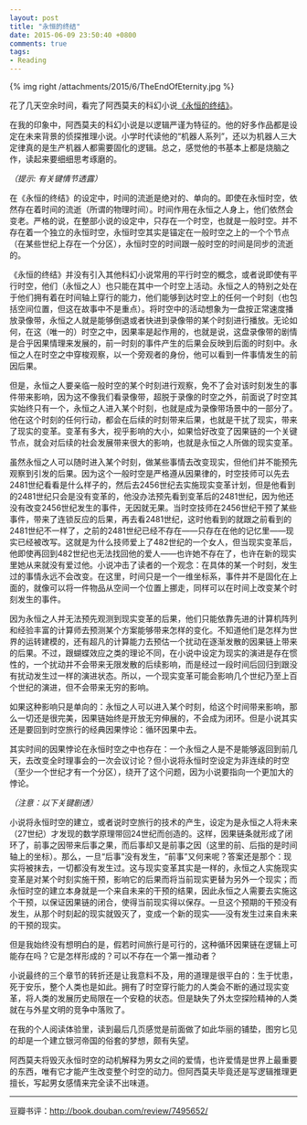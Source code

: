 ```yaml
---
layout: post
title: "永恒的终结"
date: 2015-06-09 23:50:40 +0800
comments: true
tags:
- Reading
---
```


{% img right /attachments/2015/6/TheEndOfEternity.jpg %}

花了几天空余时间，看完了阿西莫夫的科幻小说[《永恒的终结》](http://book.douban.com/subject/25829693/)。

在我的印象中，阿西莫夫的科幻小说是以逻辑严谨为特征的。他的好多作品都是设定在未来背景的侦探推理小说。小学时代读他的“机器人系列”，还以为机器人三大定律真的是生产机器人都需要固化的逻辑。总之，感觉他的书基本上都是烧脑之作，读起来要细细思考琢磨的。

_（提示: 有关键情节透露）_

在《永恒的终结》的设定中，时间的流逝是绝对的、单向的。即使在永恒时空，依然存在着时间的流逝（所谓的物理时间）。时间作用在永恒之人身上，他们依然会变老。严格的说，在整部小说的设定中，只存在一个时空，也就是一般时空。并不存在着一个独立的永恒时空，永恒时空其实是锚定在一般时空之上的一个个节点（在某些世纪上存在一个分区），永恒时空的时间跟一般时空的时间是同步的流逝的。

《永恒的终结》并没有引入其他科幻小说常用的平行时空的概念，或者说即使有平行时空，他们（永恒之人）也只能在其中一个时空上活动。永恒之人的特别之处在于他们拥有着在时间轴上穿行的能力，他们能够到达时空上的任何一个时刻（也包括空间位置，但这在故事中不是重点）。将时空中的活动想象为一盘按正常速度播放录像带，永恒之人就是能够倒退或者快进到录像带的某个时刻进行播放。无论如何，在这（唯一的）时空之中，因果率是起作用的，也就是说，这盘录像带的剧情是合乎因果情理来发展的，前一时刻的事件产生的后果会反映到后面的时刻中。永恒之人在时空之中穿梭观察，以一个旁观者的身份，他可以看到一件事情发生的前因后果。

但是，永恒之人要亲临一般时空的某个时刻进行观察，免不了会对该时刻发生的事件带来影响，因为这不像我们看录像带，超脱于录像的时空之外，前面说了时空其实始终只有一个，永恒之人进入某个时刻，也就是成为录像带场景中的一部分了。他在这个时刻的任何行动，都会在后续的时刻带来后果，也就是干扰了现实，带来了现实的变革。变革有多大，视乎影响的大小，如果恰好改变了因果链的一个关键节点，就会对后续的社会发展带来很大的影响，也就是永恒之人所做的现实变革。

虽然永恒之人可以随时进入某个时刻，做某些事情去改变现实，但他们并不能预先观察到引发的后果。因为这个一般时空是严格遵从因果律的，时空技师可以先去2481世纪看看是什么样子的，然后去2456世纪去实施现实变革计划，但是他看到的2481世纪只会是没有变革的，他没办法预先看到变革后的2481世纪，因为他还没有改变2456世纪发生的事件，无因就无果。当时空技师在2456世纪干预了某些事件，带来了连锁反应的后果，再去看2481世纪，这时他看到的就跟之前看到的2481世纪不一样了，之前的2481世纪已经不存在——只存在在他的记忆里——现实已经被改写。这就是为什么技师爱上了482世纪的一个女人，但当现实变革后，他即使再回到482世纪也无法找回他的爱人——也许她不存在了，也许在新的现实里她从来就没有爱过他。小说冲击了读者的一个观念：在具体的某一个时刻，发生过的事情永远不会改变。在这里，时间只是一个一维坐标系，事件并不是固化在上面的，就像可以将一件物品从空间一个位置上挪走，同样可以在时间上改变某个时刻发生的事件。

因为永恒之人并无法预先观测到现实变革的后果，他们只能依靠先进的计算机阵列和经验丰富的计算师去预测某个方案能够带来怎样的变化。不知道他们是怎样为世界的运转建模的，还有超凡的计算能力去预估一个扰动在逐渐发散的因果链上带来的后果。不过，跟蝴蝶效应之类的理论不同，在小说中设定为现实的演进是存在惯性的，一个扰动并不会带来无限发散的后续影响，而是经过一段时间后回归到跟没有扰动发生过一样的演进状态。所以，一个现实变革可能会影响几个世纪乃至上百个世纪的演进，但不会带来无穷的影响。

如果这种影响只是单向的：永恒之人可以进入某个时刻，给这个时间带来影响，那么一切还是很完美，因果链始终是开放无穷伸展的，不会成为闭环。但是小说其实还是要回到时空旅行的经典因果悖论：循环因果中去。

其实时间的因果悖论在永恒时空之中也存在：一个永恒之人是不是能够返回到前几天，去改变全时理事会的一次会议讨论？但小说将永恒时空设定为非连续的时空（至少一个世纪才有一个分区），绕开了这个问题，因为小说要指向一个更加大的悖论。

_（注意：以下关键剧透）_

小说将永恒时空的建立，或者说时空旅行的技术的产生，设定为是永恒之人将未来（27世纪）才发现的数学原理带回24世纪而创造的。这样，因果链条就形成了闭环了，前事之因带来后事之果，而后事却又是前事之因（这里的前、后指的是时间轴上的坐标）。那么，一旦“后事”没有发生，“前事”又何来呢？答案还是那个：现实将被抹去，一切都没有发生过。这与现实变革其实是一样的，永恒之人实施现实变革是对某个时刻实施干预，影响它的后果而将当前现实更替为另外一个现实；而永恒时空的建立本身就是一个来自未来的干预的结果，因此永恒之人需要去实施这个干预，以保证因果链的闭合，使得当前现实得以保存。一旦这个预期的干预没有发生，从那个时刻起的现实就毁灭了，变成一个新的现实——没有发生过来自未来的干预的现实。

但是我始终没有想明白的是，假若时间旅行是可行的，这种循环因果链在逻辑上可能存在吗？它是怎样形成的？可以不存在一个第一推动者？

小说最终的三个章节的转折还是让我意料不及，用的道理是很平白的：生于忧患，死于安乐，整个人类也是如此。拥有了时空穿行能力的人类会不断的通过现实变革，将人类的发展历史局限在一个安稳的状态。但是缺失了外太空探险精神的人类就在与外星文明的竞争中落败了。

在我的个人阅读体验里，读到最后几页感觉是前面做了如此华丽的铺垫，图穷匕见的却是一个建立银河帝国的俗套的梦想，颇有失望。

阿西莫夫将毁灭永恒时空的动机解释为男女之间的爱情，也许爱情是世界上最重要的东西，唯有它才能产生改变整个时空的动力。但阿西莫夫毕竟还是写逻辑推理更擅长，写起男女感情来完全读不出味道。

---

豆瓣书评：http://book.douban.com/review/7495652/
